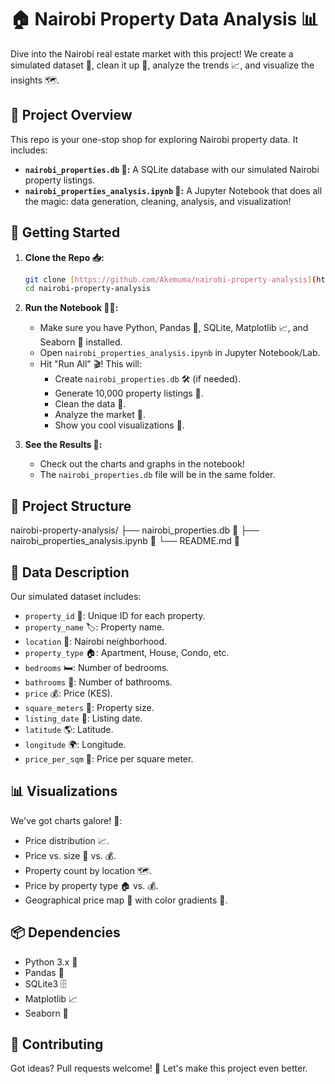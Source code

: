 # 🏠 Nairobi Property Data Analysis 📊

Dive into the Nairobi real estate market with this project! We create a simulated dataset 📝, clean it up 🧼, analyze the trends 📈, and visualize the insights 🗺️.

## 🚀 Project Overview

This repo is your one-stop shop for exploring Nairobi property data. It includes:

* **`nairobi_properties.db` 💾:** A SQLite database with our simulated Nairobi property listings.
* **`nairobi_properties_analysis.ipynb` 📓:** A Jupyter Notebook that does all the magic: data generation, cleaning, analysis, and visualization!

## 🏁 Getting Started

1.  **Clone the Repo 📥:**

    ```bash
    git clone [https://github.com/Akemuma/nairobi-property-analysis](https://github.com/Akemuma/nairobi-property-analysis)
    cd nairobi-property-analysis
    ```

2.  **Run the Notebook 🏃‍♂️:**

    * Make sure you have Python, Pandas 🐼, SQLite, Matplotlib 📈, and Seaborn 🌊 installed.
    * Open `nairobi_properties_analysis.ipynb` in Jupyter Notebook/Lab.
    * Hit "Run All" 🎬! This will:
        * Create `nairobi_properties.db` 🛠️ (if needed).
        * Generate 10,000 property listings 🏡.
        * Clean the data 🧹.
        * Analyze the market 🧐.
        * Show you cool visualizations 🤩.

3.  **See the Results 👀:**

    * Check out the charts and graphs in the notebook!
    * The `nairobi_properties.db` file will be in the same folder.

## 📂 Project Structure
nairobi-property-analysis/
├── nairobi_properties.db 💾
├── nairobi_properties_analysis.ipynb 📓
└── README.md 📄

## 📝 Data Description

Our simulated dataset includes:

* `property_id` 🔑: Unique ID for each property.
* `property_name` 🏷️: Property name.
* `location` 📍: Nairobi neighborhood.
* `property_type` 🏠: Apartment, House, Condo, etc.
* `bedrooms` 🛏️: Number of bedrooms.
* `bathrooms` 🛁: Number of bathrooms.
* `price` 💰: Price (KES).
* `square_meters` 📏: Property size.
* `listing_date` 📅: Listing date.
* `latitude` 🌎: Latitude.
* `longitude` 🌍: Longitude.
* `price_per_sqm` 💸: Price per square meter.

## 📊 Visualizations

We've got charts galore! 🥳:

* Price distribution 📈.
* Price vs. size 📏 vs. 💰.
* Property count by location 🗺️.
* Price by property type 🏠 vs. 💰.
* Geographical price map 📍 with color gradients 🌈.

## 📦 Dependencies

* Python 3.x 🐍
* Pandas 🐼
* SQLite3 🗄️
* Matplotlib 📈
* Seaborn 🌊

## 🤝 Contributing

Got ideas? Pull requests welcome! 🚀 Let's make this project even better.
